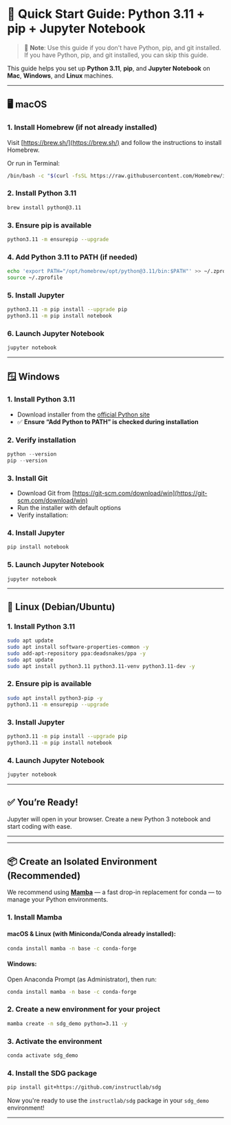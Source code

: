 # 🚀 Quick Start Guide: Python 3.11 + pip + Jupyter Notebook

> 📝 **Note**: Use this guide if you don't have Python, pip, and git installed. If you have Python, pip, and git installed, you can skip this guide.

This guide helps you set up **Python 3.11**, **pip**, and **Jupyter Notebook** on **Mac**, **Windows**, and **Linux** machines.

---

## 🖥️ macOS

### 1. Install Homebrew (if not already installed)
Visit [https://brew.sh/](https://brew.sh/) and follow the instructions to install Homebrew.

Or run in Terminal:
```bash
/bin/bash -c "$(curl -fsSL https://raw.githubusercontent.com/Homebrew/install/HEAD/install.sh)"
```

### 2. Install Python 3.11
```bash
brew install python@3.11
```

### 3. Ensure pip is available
```bash
python3.11 -m ensurepip --upgrade
```

### 4. Add Python 3.11 to PATH (if needed)
```bash
echo 'export PATH="/opt/homebrew/opt/python@3.11/bin:$PATH"' >> ~/.zprofile
source ~/.zprofile
```

### 5. Install Jupyter
```bash
python3.11 -m pip install --upgrade pip
python3.11 -m pip install notebook
```

### 6. Launch Jupyter Notebook
```bash
jupyter notebook
```

---

## 🪟 Windows

### 1. Install Python 3.11

- Download installer from the [official Python site](https://www.python.org/downloads/release/python-3110/)
- ✅ **Ensure “Add Python to PATH” is checked during installation**

### 2. Verify installation
```powershell
python --version
pip --version
```

### 3. Install Git

- Download Git from [https://git-scm.com/download/win](https://git-scm.com/download/win)
- Run the installer with default options
- Verify installation:


### 4. Install Jupyter
```powershell
pip install notebook
```

### 5. Launch Jupyter Notebook
```powershell
jupyter notebook
```

---

## 🐧 Linux (Debian/Ubuntu)

### 1. Install Python 3.11
```bash
sudo apt update
sudo apt install software-properties-common -y
sudo add-apt-repository ppa:deadsnakes/ppa -y
sudo apt update
sudo apt install python3.11 python3.11-venv python3.11-dev -y
```

### 2. Ensure pip is available
```bash
sudo apt install python3-pip -y
python3.11 -m ensurepip --upgrade
```

### 3. Install Jupyter
```bash
python3.11 -m pip install --upgrade pip
python3.11 -m pip install notebook
```

### 4. Launch Jupyter Notebook
```bash
jupyter notebook
```

---

## ✅ You’re Ready!

Jupyter will open in your browser. Create a new Python 3 notebook and start coding with ease.

---

---

## 📦 Create an Isolated Environment (Recommended)

We recommend using [**Mamba**](https://mamba.readthedocs.io/en/latest/) — a fast drop-in replacement for conda — to manage your Python environments.

### 1. Install Mamba

#### macOS & Linux (with Miniconda/Conda already installed):
```bash
conda install mamba -n base -c conda-forge
```

#### Windows:
Open Anaconda Prompt (as Administrator), then run:
```bash
conda install mamba -n base -c conda-forge
```

### 2. Create a new environment for your project
```bash
mamba create -n sdg_demo python=3.11 -y
```

### 3. Activate the environment
```bash
conda activate sdg_demo
```

### 4. Install the SDG package
```bash
pip install git+https://github.com/instructlab/sdg
```

Now you're ready to use the `instructlab/sdg` package in your `sdg_demo` environment!

---
